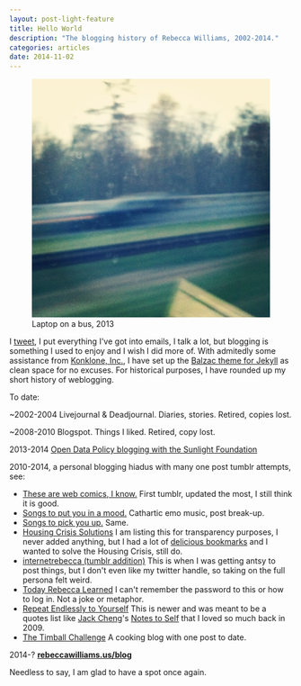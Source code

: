```yaml
---
layout: post-light-feature
title: Hello World
description: "The blogging history of Rebecca Williams, 2002-2014."
categories: articles
date: 2014-11-02
---
```

<figure>
	<img src="/images/blur.jpg">
	<figcaption>Laptop on a bus, 2013</figcaption>
</figure>

I [tweet](www.twitter.com/internetrebecca), I put everything I've got into emails, I talk a lot, but blogging is something I used to enjoy and I wish I did more of. With admitedly some assistance from [Konklone, Inc.](https://konklone.com/), I have set up the [Balzac theme for Jekyll](http://jekyll.gtat.me/about/) as clean space for no excuses. For historical purposes, I have rounded up my short history of weblogging. 

To date:

~2002-2004 Livejournal & Deadjournal. Diaries, stories. Retired, copies lost.  

~2008-2010 Blogspot. Things I liked. Retired, copy lost.  

2013-2014 [Open Data Policy blogging with the Sunlight Foundation](http://sunlightfoundation.com/blog/author/rwilliams/)  

2010-2014, a personal blogging hiadus with many one post tumblr attempts, see:  
- [These are web comics, I know.](http://thesearewebcomicsiknow.tumblr.com/) First tumblr, updated the most, I still think it is good.  
- [Songs to put you in a mood.](http://songstoputyouinamood.tumblr.com/) Cathartic emo music, post break-up.  
- [Songs to pick you up.](http://songstopickyouup.tumblr.com/) Same.  
- [Housing Crisis Solutions](http://housingcrisissolutions.tumblr.com/) I am listing this for transparency purposes, I never added anything, but I had a lot of [delicious bookmarks](https://delicious.com/thisisdumbiknow/tag_bundle/PlanningThesis) and I wanted to solve the Housing Crisis, still do.   
- [internetrebecca (tumblr addition)](http://internetrebecca.tumblr.com/) This is when I was getting antsy to post things, but I don't even like my twitter handle, so taking on the full persona felt weird.  
- [Today Rebecca Learned](http://todayrebeccalearned.tumblr.com/) I can't remember the password to this or how to log in. Not a joke or metaphor.  
- [Repeat Endlessly to Yourself](http://repeatendlesslytoyourself.tumblr.com/) This is newer and was meant to be a quotes list like [Jack Cheng](http://jackcheng.com/)'s [Notes to Self](https://web.archive.org/web/20090317095650/http://jackcheng.tumblr.com/) that I loved so much back in 2009.  
- [The Timball Challenge](http://thetimballchallenge.tumblr.com/) A cooking blog with one post to date.  

2014-? **[rebeccawilliams.us/blog](http://rebeccawilliams.us/blog)**  

Needless to say, I am glad to have a spot once again.


